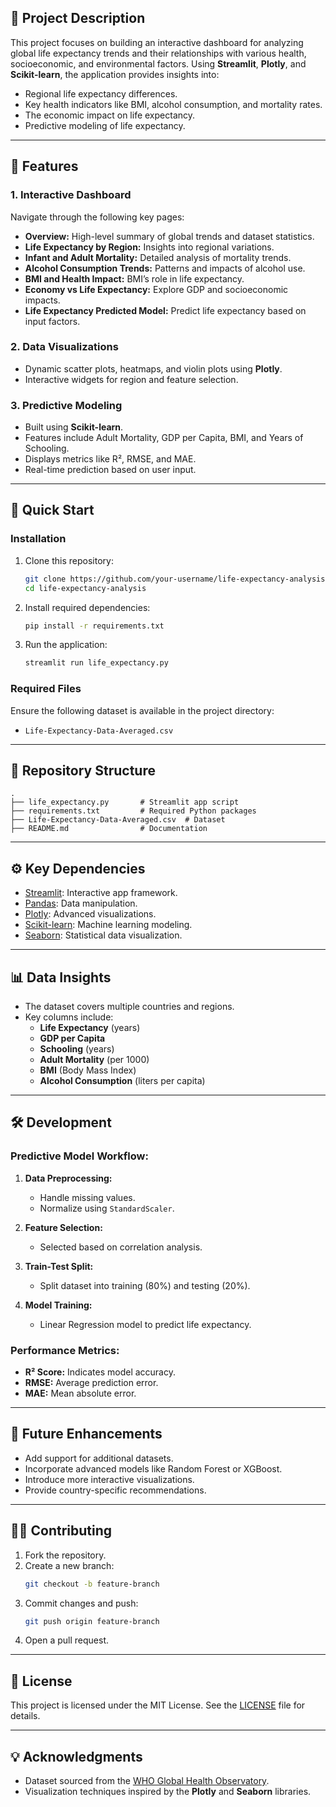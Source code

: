 
## 📌 Project Description
This project focuses on building an interactive dashboard for analyzing global life expectancy trends and their relationships with various health, socioeconomic, and environmental factors. Using **Streamlit**, **Plotly**, and **Scikit-learn**, the application provides insights into:

- Regional life expectancy differences.
- Key health indicators like BMI, alcohol consumption, and mortality rates.
- The economic impact on life expectancy.
- Predictive modeling of life expectancy.

---

## 🔧 Features

### 1. **Interactive Dashboard**
Navigate through the following key pages:
- **Overview:** High-level summary of global trends and dataset statistics.
- **Life Expectancy by Region:** Insights into regional variations.
- **Infant and Adult Mortality:** Detailed analysis of mortality trends.
- **Alcohol Consumption Trends:** Patterns and impacts of alcohol use.
- **BMI and Health Impact:** BMI’s role in life expectancy.
- **Economy vs Life Expectancy:** Explore GDP and socioeconomic impacts.
- **Life Expectancy Predicted Model:** Predict life expectancy based on input factors.

### 2. **Data Visualizations**
- Dynamic scatter plots, heatmaps, and violin plots using **Plotly**.
- Interactive widgets for region and feature selection.

### 3. **Predictive Modeling**
- Built using **Scikit-learn**.
- Features include Adult Mortality, GDP per Capita, BMI, and Years of Schooling.
- Displays metrics like R², RMSE, and MAE.
- Real-time prediction based on user input.

---

## 🚀 Quick Start

### Installation

1. Clone this repository:
   ```bash
   git clone https://github.com/your-username/life-expectancy-analysis.git
   cd life-expectancy-analysis
   ```

2. Install required dependencies:
   ```bash
   pip install -r requirements.txt
   ```

3. Run the application:
   ```bash
   streamlit run life_expectancy.py
   ```

### Required Files
Ensure the following dataset is available in the project directory:
- `Life-Expectancy-Data-Averaged.csv`

---

## 📂 Repository Structure

```plaintext
.
├── life_expectancy.py       # Streamlit app script
├── requirements.txt         # Required Python packages
├── Life-Expectancy-Data-Averaged.csv  # Dataset
├── README.md                # Documentation
```

---

## ⚙️ Key Dependencies

- [Streamlit](https://streamlit.io/): Interactive app framework.
- [Pandas](https://pandas.pydata.org/): Data manipulation.
- [Plotly](https://plotly.com/python/): Advanced visualizations.
- [Scikit-learn](https://scikit-learn.org/): Machine learning modeling.
- [Seaborn](https://seaborn.pydata.org/): Statistical data visualization.

---

## 📊 Data Insights
- The dataset covers multiple countries and regions.
- Key columns include:
  - **Life Expectancy** (years)
  - **GDP per Capita**
  - **Schooling** (years)
  - **Adult Mortality** (per 1000)
  - **BMI** (Body Mass Index)
  - **Alcohol Consumption** (liters per capita)

---

## 🛠️ Development
### Predictive Model Workflow:
1. **Data Preprocessing:**
   - Handle missing values.
   - Normalize using `StandardScaler`.

2. **Feature Selection:**
   - Selected based on correlation analysis.

3. **Train-Test Split:**
   - Split dataset into training (80%) and testing (20%).

4. **Model Training:**
   - Linear Regression model to predict life expectancy.

### Performance Metrics:
- **R² Score:** Indicates model accuracy.
- **RMSE:** Average prediction error.
- **MAE:** Mean absolute error.

---

## 🎨 Future Enhancements
- Add support for additional datasets.
- Incorporate advanced models like Random Forest or XGBoost.
- Introduce more interactive visualizations.
- Provide country-specific recommendations.

---

## 👩‍💻 Contributing
1. Fork the repository.
2. Create a new branch:
   ```bash
   git checkout -b feature-branch
   ```
3. Commit changes and push:
   ```bash
   git push origin feature-branch
   ```
4. Open a pull request.

---

## 📜 License
This project is licensed under the MIT License. See the [LICENSE](LICENSE) file for details.

---

## 💡 Acknowledgments
- Dataset sourced from the [WHO Global Health Observatory](https://www.who.int/data/gho).
- Visualization techniques inspired by the **Plotly** and **Seaborn** libraries.

